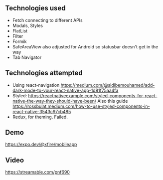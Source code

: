 ## Technologies used

- Fetch connecting to different APIs
- Modals, Styles
- FlatList
- Filter
- Formik
- SafeAreaView also adjusted for Android so statusbar doesn't get in the way
- Tab Navigator

## Technologies attempted

- Using react-navigation https://medium.com/@sidibemouhamed/add-dark-mode-to-your-react-native-app-1d81f75aa4fa
- Styled: https://reactnativeexample.com/styled-components-for-react-native-the-way-they-should-have-been/
  Also this guide https://rossbulat.medium.com/how-to-use-styled-components-in-react-native-3543c97cb485
- Redux, for theming. Failed.

## Demo

https://expo.dev/@xfire/mobileapp

## Video

https://streamable.com/pnf690
